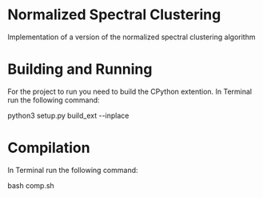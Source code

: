 # Normalized Spectral Clustering
Implementation of a version of the normalized spectral clustering algorithm

# Building and Running
For the project to run you need to build the CPython extention.
In Terminal run the following command:

python3 setup.py build_ext --inplace

# Compilation
In Terminal run the following command:

bash comp.sh

